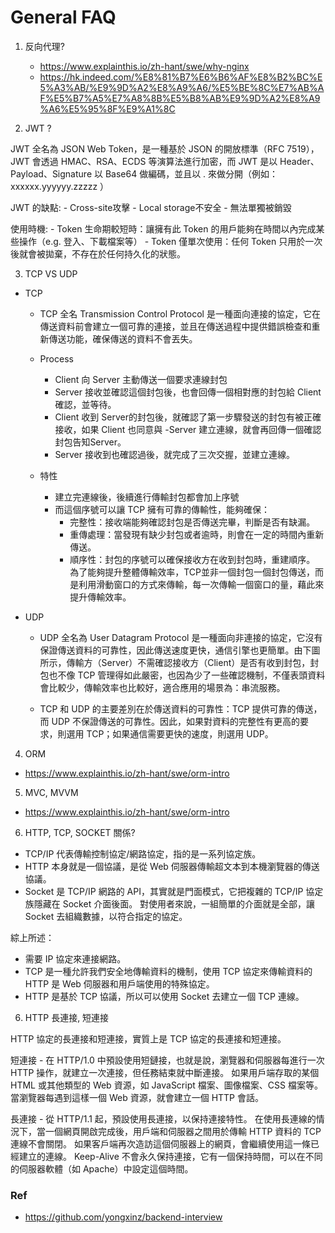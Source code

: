 # General FAQ

1. 反向代理?
	- https://www.explainthis.io/zh-hant/swe/why-nginx
	- https://hk.indeed.com/%E8%81%B7%E6%B6%AF%E8%B2%BC%E5%A3%AB/%E9%9D%A2%E8%A9%A6/%E5%BE%8C%E7%AB%AF%E5%B7%A5%E7%A8%8B%E5%B8%AB%E9%9D%A2%E8%A9%A6%E5%95%8F%E9%A1%8C

2. JWT ?

JWT 全名為 JSON Web Token，是一種基於 JSON 的開放標準（RFC 7519），JWT 會透過 HMAC、RSA、ECDS 等演算法進行加密，而 JWT 是以 Header、Payload、Signature 以 Base64 做編碼，並且以 . 來做分開（例如： xxxxxx.yyyyyy.zzzzz ）

JWT 的缺點:
	- Cross-site攻擊
	- Local storage不安全
	- 無法單獨被銷毀

使用時機:
	- Token 生命期較短時：讓擁有此 Token 的用戶能夠在時間以內完成某些操作（e.g. 登入、下載檔案等）
	- Token 僅單次使用：任何 Token 只用於一次後就會被拋棄，不存在於任何持久化的狀態。

3. TCP VS UDP

- TCP
	- TCP 全名 Transmission Control Protocol 是一種面向連接的協定，它在傳送資料前會建立一個可靠的連接，並且在傳送過程中提供錯誤檢查和重新傳送功能，確保傳送的資料不會丟失。

	- Process
		- Client 向 Server 主動傳送一個要求連線封包
		- Server 接收並確認這個封包後，也會回傳一個相對應的封包給 Client 確認，並等待。
		- Client 收到 Server的封包後，就確認了第一步驟發送的封包有被正確接收，如果 Client 也同意與 -Server 建立連線，就會再回傳一個確認封包告知Server。
		- Server 接收到也確認過後，就完成了三次交握，並建立連線。
	- 特性
		- 建立完連線後，後續進行傳輸封包都會加上序號
		- 而這個序號可以讓 TCP 擁有可靠的傳輸性，能夠確保：
			- 完整性：接收端能夠確認封包是否傳送完畢，判斷是否有缺漏。
			- 重傳處理：當發現有缺少封包或者逾時，則會在一定的時間內重新傳送。
			- 順序性：封包的序號可以確保接收方在收到封包時，重建順序。
		為了能夠提升整體傳輸效率，TCP並非一個封包一個封包傳送，而是利用滑動窗口的方式來傳輸，每一次傳輸一個窗口的量，藉此來提升傳輸效率。

- UDP
	- UDP 全名為 User Datagram Protocol 是一種面向非連接的協定，它沒有保證傳送資料的可靠性，因此傳送速度更快，通信引擎也更簡單。由下圖所示，傳輸方（Server）不需確認接收方（Client）是否有收到封包，封包也不像 TCP 管理得如此嚴密，也因為少了一些確認機制，不僅表頭資料會比較少，傳輸效率也比較好，適合應用的場景為：串流服務。

	- TCP 和 UDP 的主要差別在於傳送資料的可靠性：TCP 提供可靠的傳送，而 UDP 不保證傳送的可靠性。因此，如果對資料的完整性有更高的要求，則選用 TCP；如果通信需要更快的速度，則選用 UDP。

4. ORM

- https://www.explainthis.io/zh-hant/swe/orm-intro

5. MVC, MVVM

- https://www.explainthis.io/zh-hant/swe/orm-intro


6. HTTP, TCP, SOCKET 關係?

- TCP/IP 代表傳輸控制協定/網路協定，指的是一系列協定族。
- HTTP 本身就是一個協議，是從 Web 伺服器傳輸超文本到本機瀏覽器的傳送協議。
- Socket 是 TCP/IP 網路的 API，其實就是門面模式，它把複雜的 TCP/IP 協定族隱藏在 Socket 介面後面。 對使用者來說，一組簡單的介面就是全部，讓 Socket 去組織數據，以符合指定的協定。

綜上所述：

- 需要 IP 協定來連接網路。
- TCP 是一種允許我們安全地傳輸資料的機制，使用 TCP 協定來傳輸資料的 HTTP 是 Web 伺服器和用戶端使用的特殊協定。
- HTTP 是基於 TCP 協議，所以可以使用 Socket 去建立一個 TCP 連線。

6. HTTP 長連接, 短連接

HTTP 協定的長連接和短連接，實質上是 TCP 協定的長連接和短連接。

短連接
	- 在 HTTP/1.0 中預設使用短鏈接，也就是說，瀏覽器和伺服器每進行一次 HTTP 操作，就建立一次連接，但任務結束就中斷連接。 如果用戶端存取的某個 HTML 或其他類型的 Web 資源，如 JavaScript 檔案、圖像檔案、CSS 檔案等。 當瀏覽器每遇到這樣一個 Web 資源，就會建立一個 HTTP 會話。

長連接
	- 從 HTTP/1.1 起，預設使用長連接，以保持連接特性。 在使用長連線的情況下，當一個網頁開啟完成後，用戶端和伺服器之間用於傳輸 HTTP 資料的 TCP 連線不會關閉。 如果客戶端再次造訪這個伺服器上的網頁，會繼續使用這一條已經建立的連線。 Keep-Alive 不會永久保持連接，它有一個保持時間，可以在不同的伺服器軟體（如 Apache）中設定這個時間。

### Ref
- https://github.com/yongxinz/backend-interview